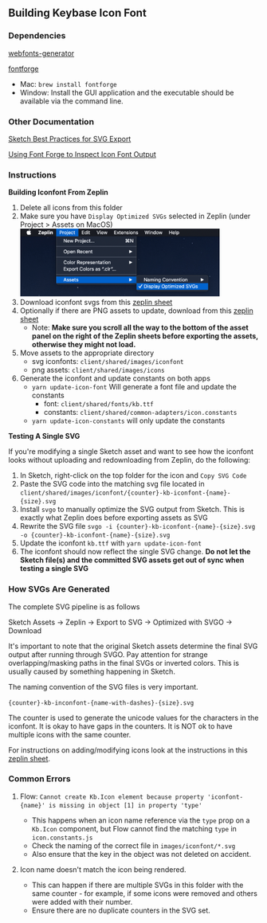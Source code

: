 ## Building Keybase Icon Font

### Dependencies

[webfonts-generator](https://github.com/sunflowerdeath/webfonts-generator)

[fontforge](https://fontforge.github.io/en-US/downloadsj)

- Mac: `brew install fontforge`
- Window: Install the GUI application and the executable should be available via
  the command line.

### Other Documentation

[Sketch Best Practices for SVG Export](./SKETCH.md)

[Using Font Forge to Inspect Icon Font Output](./FONTFORGE.md)

### Instructions

**Building Iconfont From Zeplin**

1. Delete all icons from this folder
2. Make sure you have `Display Optimized SVGs` selected in Zeplin (under Project > Assets on MacOS)<br/>
   <img src="zeplin-settings.png" width="400" />
3. Download iconfont svgs from this [zeplin sheet](https://zpl.io/29y4w5w)
4. Optionally if there are PNG assets to update, download from this [zeplin sheet](https://zpl.io/VQoMDq4)
   - Note: **Make sure you scroll all the way to the bottom of the asset panel on the right of the Zeplin sheets before exporting the assets, otherwise they might not load.**
5. Move assets to the appropriate directory
   - svg iconfonts: `client/shared/images/iconfont`
   - png assets: `client/shared/images/icons`
6. Generate the iconfont and update constants on both apps
   - `yarn update-icon-font` Will generate a font file and update the constants
     - font: `client/shared/fonts/kb.ttf`
     - constants: `client/shared/common-adapters/icon.constants`
   - `yarn update-icon-constants` will only update the constants

**Testing A Single SVG**

If you're modifying a single Sketch asset and want to see how the iconfont looks without uploading and redownloading from Zeplin, do the following:

1. In Sketch, right-click on the top folder for the icon and `Copy SVG Code`
2. Paste the SVG code into the matching svg file located in `client/shared/images/iconfont/{counter}-kb-iconfont-{name}-{size}.svg`
3. Install `svgo` to manually optimize the SVG output from Sketch. This is exactly what Zeplin does before exporting assets as SVG
4. Rewrite the SVG file `svgo -i {counter}-kb-iconfont-{name}-{size}.svg -o {counter}-kb-iconfont-{name}-{size}.svg`
5. Update the iconfont `kb.ttf` with `yarn update-icon-font`
6. The iconfont should now reflect the single SVG change. **Do not let the Sketch file(s) and the committed SVG assets get out of sync when testing a single SVG**

### How SVGs Are Generated

The complete SVG pipeline is as follows

Sketch Assets → Zeplin → Export to SVG → Optimized with SVGO → Download

It's important to note that the original Sketch assets determine the final SVG
output after running through SVGO. Pay attention for strange overlapping/masking
paths in the final SVGs or inverted colors. This is usually caused by something
happening in Sketch.

The naming convention of the SVG files is very important.

`{counter}-kb-inconfont-{name-with-dashes}-{size}.svg`

The counter is used to generate the unicode values for the characters in the
iconfont. It is okay to have gaps in the counters. It is NOT ok to have
multiple icons with the same counter.

For instructions on adding/modifying icons look at the instructions in this
[zeplin sheet](https://zpl.io/29y4w5w).

### Common Errors

1. Flow: `Cannot create Kb.Icon element because property 'iconfont-{name}' is missing in object [1] in property 'type'`

   - This happens when an icon name reference via the `type` prop on a `Kb.Icon` component, but Flow cannot find the matching `type` in `icon.constants.js`
   - Check the naming of the correct file in `images/iconfont/*.svg`
   - Also ensure that the key in the object was not deleted on accident.

2. Icon name doesn't match the icon being rendered.

   - This can happen if there are multiple SVGs in this folder with the same counter - for example, if some icons were removed and others were added with their number.
   - Ensure there are no duplicate counters in the SVG set.

